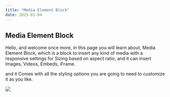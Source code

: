 ```yaml
---
title: "Media Element Block"
date: 2025-01-04
---
```


## Media Element Block

Hello, and welcome once more, in this page you will learn about, Media Element Block, which is a block to insert any kind of media with a responsive settings for Sizing based on aspect ratio, and it can insert Images, Videos, Embeds, iFrame.

and it Comes with all the styling options you are going to need to customize it as you like.

![](images/element-media-2-png.avif)
